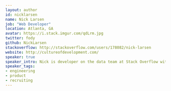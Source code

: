 ```yaml
---
layout: author
id: nicklarsen
name: Nick Larsen
job: "Web Developer"
location: Atlanta, GA
avatar: https://i.stack.imgur.com/qdLrm.jpg
twitter: fody
github: NickLarsen
stackoverflow: http://stackoverflow.com/users/178082/nick-larsen
website: http://cultureofdevelopment.com/
speaker: true
speaker_intro: Nick is developer on the data team at Stack Overflow with previous experience on the Careers team.  Nick's approach is always user focused and he likes to mix a little humor into every talk.
speaker_tags:
- engineering
- product
- recruiting
---
```

